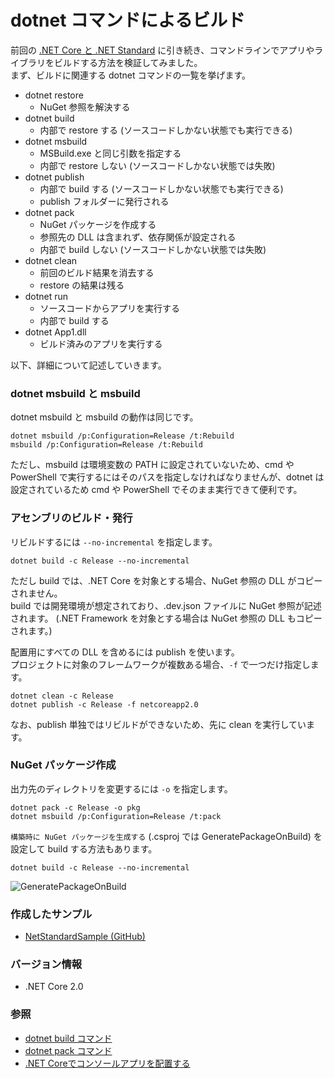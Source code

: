 # dotnet コマンドによるビルド
前回の [.NET Core と .NET Standard](DotNet-Core-Standard.md) に引き続き、コマンドラインでアプリやライブラリをビルドする方法を検証してみました。  
まず、ビルドに関連する dotnet コマンドの一覧を挙げます。

- dotnet restore
  - NuGet 参照を解決する
- dotnet build
 	- 内部で restore する (ソースコードしかない状態でも実行できる)
- dotnet msbuild
  - MSBuild.exe と同じ引数を指定する
  - 内部で restore しない (ソースコードしかない状態では失敗)
- dotnet publish
  - 内部で build する (ソースコードしかない状態でも実行できる)
  - publish フォルダーに発行される
- dotnet pack
  - NuGet パッケージを作成する
  - 参照先の DLL は含まれず、依存関係が設定される
  - 内部で build しない (ソースコードしかない状態では失敗)
- dotnet clean
  - 前回のビルド結果を消去する
  - restore の結果は残る
- dotnet run
  - ソースコードからアプリを実行する
  - 内部で build する
- dotnet App1.dll
  - ビルド済みのアプリを実行する

以下、詳細について記述していきます。

### dotnet msbuild と msbuild
dotnet msbuild と msbuild の動作は同じです。
```
dotnet msbuild /p:Configuration=Release /t:Rebuild
msbuild /p:Configuration=Release /t:Rebuild
```

ただし、msbuild は環境変数の PATH に設定されていないため、cmd や PowerShell で実行するにはそのパスを指定しなければなりませんが、dotnet は設定されているため cmd や PowerShell でそのまま実行できて便利です。

### アセンブリのビルド・発行
リビルドするには `--no-incremental` を指定します。
```
dotnet build -c Release --no-incremental
```

ただし build では、.NET Core を対象とする場合、NuGet 参照の DLL がコピーされません。  
build では開発環境が想定されており、.dev.json ファイルに NuGet 参照が記述されます。
(.NET Framework を対象とする場合は NuGet 参照の DLL もコピーされます。)

配置用にすべての DLL を含めるには publish を使います。  
プロジェクトに対象のフレームワークが複数ある場合、`-f` で一つだけ指定します。
```
dotnet clean -c Release
dotnet publish -c Release -f netcoreapp2.0
```

なお、publish 単独ではリビルドができないため、先に clean を実行しています。

### NuGet パッケージ作成
出力先のディレクトリを変更するには `-o` を指定します。
```
dotnet pack -c Release -o pkg
dotnet msbuild /p:Configuration=Release /t:pack
```

`構築時に NuGet パッケージを生成する` (.csproj では GeneratePackageOnBuild) を設定して build する方法もあります。
```
dotnet build -c Release --no-incremental
```

![GeneratePackageOnBuild](https://github.com/sakapon/Samples-2018/blob/master/Images/NetStandardSample/GeneratePackageOnBuild.png)

### 作成したサンプル
- [NetStandardSample (GitHub)](https://github.com/sakapon/Samples-2018/tree/master/NetStandardSample)

### バージョン情報
- .NET Core 2.0

### 参照
- [dotnet build コマンド](https://docs.microsoft.com/ja-jp/dotnet/core/tools/dotnet-build)
- [dotnet pack コマンド](https://docs.microsoft.com/ja-jp/dotnet/core/tools/dotnet-pack)
- [.NET Coreでコンソールアプリを配置する](https://www.buildinsider.net/language/dotnetcore/04)
